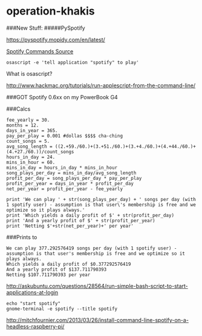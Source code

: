 # operation-khakis


###New Stuff:
#####PySpotify

https://pyspotify.mopidy.com/en/latest/








[Spotify Commands Source](https://community.spotify.com/t5/Help-Desktop-Linux-Mac-and/Commands-to-play-songs-and-playlists-from-terminal/td-p/802287/page/2)

	osascript -e 'tell application "spotify" to play'
	
	
	
What is osascript?

http://www.hackmac.org/tutorials/run-applescript-from-the-command-line/
	
###GOT Spotify 0.6xx on my PowerBook G4

###Calcs	

	fee_yearly = 30.
	months = 12.
	days_in_year = 365.
	pay_per_play = 0.001 #dollas $$$$ cha-ching
	count_songs = 5.
	avg_song_length = ((2.+59./60.)+(3.+51./60.)+(3.+4./60.)+(4.+44./60.)+(4.+27./60.))/count_songs
	hours_in_day = 24.
	mins_in_hour = 60. 
	mins_in_day = hours_in_day * mins_in_hour
	song_plays_per_day = mins_in_day/avg_song_length
	profit_per_day = song_plays_per_day * pay_per_play
	profit_per_year = days_in_year * profit_per_day
	net_per_year = profit_per_year - fee_yearly

	print 'We can play ' + str(song_plays_per_day) + ' songs per day (with 1 spotify user) - assumption is that user\'s membership is free and we optimize so it plays always.'
	print 'Which yields a daily profit of $' + str(profit_per_day) 
	print 'And a yearly profit of $' + str(profit_per_year)
	print 'Netting $'+str(net_per_year)+' per year'
	
###Prints to

	We can play 377.292576419 songs per day (with 1 spotify user) - assumption is that user's membership is free and we optimize so it plays always.
	Which yields a daily profit of $0.377292576419
	And a yearly profit of $137.711790393
	Netting $107.711790393 per year	
	
http://askubuntu.com/questions/28564/run-simple-bash-script-to-start-applications-at-login

	echo "start spotify"
	gnome-terminal -e spotify --title spotify
	
	


http://mitchfournier.com/2013/03/26/install-command-line-spotify-on-a-headless-raspberry-pi/